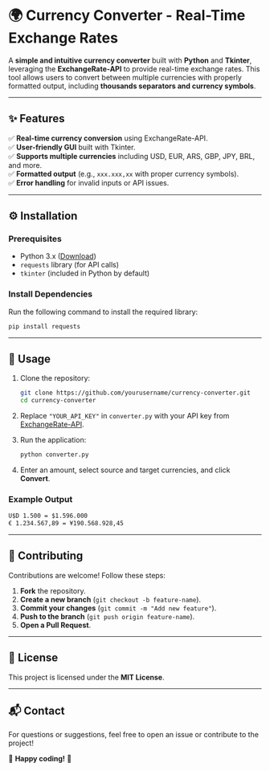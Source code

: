 # 🌍 Currency Converter - Real-Time Exchange Rates

A **simple and intuitive currency converter** built with **Python** and **Tkinter**, leveraging the **ExchangeRate-API** to provide real-time exchange rates. This tool allows users to convert between multiple currencies with properly formatted output, including **thousands separators and currency symbols**.

---

## ✨ Features

✅ **Real-time currency conversion** using ExchangeRate-API.  
✅ **User-friendly GUI** built with Tkinter.  
✅ **Supports multiple currencies** including USD, EUR, ARS, GBP, JPY, BRL, and more.  
✅ **Formatted output** (e.g., `xxx.xxx,xx` with proper currency symbols).  
✅ **Error handling** for invalid inputs or API issues.  

---

## ⚙️ Installation

### Prerequisites

- Python 3.x ([Download](https://www.python.org/downloads/))
- `requests` library (for API calls)
- `tkinter` (included in Python by default)

### Install Dependencies

Run the following command to install the required library:

```bash
pip install requests
```

---

## 🚀 Usage

1. Clone the repository:

   ```bash
   git clone https://github.com/yourusername/currency-converter.git
   cd currency-converter
   ```

2. Replace `"YOUR_API_KEY"` in `converter.py` with your API key from [ExchangeRate-API](https://www.exchangerate-api.com/).

3. Run the application:

   ```bash
   python converter.py
   ```

4. Enter an amount, select source and target currencies, and click **Convert**.

### Example Output

```txt
U$D 1.500 = $1.596.000
€ 1.234.567,89 = ¥190.568.928,45
```

---

## 🤝 Contributing

Contributions are welcome! Follow these steps:

1. **Fork** the repository.  
2. **Create a new branch** (`git checkout -b feature-name`).  
3. **Commit your changes** (`git commit -m "Add new feature"`).  
4. **Push to the branch** (`git push origin feature-name`).  
5. **Open a Pull Request**.  

---

## 📜 License

This project is licensed under the **MIT License**.

---

## 📬 Contact

For questions or suggestions, feel free to open an issue or contribute to the project!

🚀 **Happy coding!** 🎉
